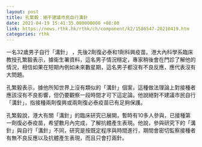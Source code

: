 ```yaml
---
layout: post
title: 孔繁毅︰絕不建議市民自行溝針　
date: 2021-04-19 15:41:35.000000000 +08:00
link: https://news.rthk.hk/rthk/ch/component/k2/1586547-20210419.htm
categories: rthk
---
```


一名32歲男子自行「溝針」 ，先後2劑復必泰和1劑科興疫苗。港大內科學系臨床教授孔繁毅表示，據衞生署資料，這名男子情況穩定，專家稍後會在門診了解他的情況，相信如果在短期內例如未來數星期，這名男子都沒有不良反應，應代表沒有大問題。

孔繁毅表示，據他所知世界上沒有類似的「溝針」個案，這種做法理論上對接種者應該沒有不良影響，但仍要觀察一段時間才可下這定論。他說絕對不建議市民自行「溝針」，指接種兩劑復興或兩劑復必泰疫苗已有足夠保護。

孔繁毅說，港大有關「溝針」的臨床研究已展開，暫時有10多人參與，已接種第一劑復必泰疫苗，希望數月內完成，了解抗體產生表現。他說，參與研究下的「溝針」與自行「溝針」不同，研究是按既定程序與時間進行，期間會密切監察接種者有無不良反應以及抗體產生表現，而且只會打兩針。
